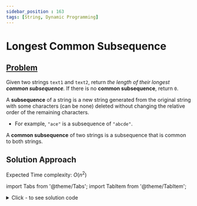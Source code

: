 ```yaml
---
sidebar_position : 163
tags: [String, Dynamic Programming]
---
```


# Longest Common Subsequence

## [Problem](https://leetcode.com/problems/longest-common-subsequence/)

<p>Given two strings <code>text1</code> and <code>text2</code>, return <em>the length of their longest <strong>common subsequence</strong>. </em>If there is no <strong>common subsequence</strong>, return <code>0</code>.</p>

<p>A <strong>subsequence</strong> of a string is a new string generated from the original string with some characters (can be none) deleted without changing the relative order of the remaining characters.</p>

<ul>
	<li>For example, <code>&quot;ace&quot;</code> is a subsequence of <code>&quot;abcde&quot;</code>.</li>
</ul>

<p>A <strong>common subsequence</strong> of two strings is a subsequence that is common to both strings.</p>

## Solution Approach

Expected Time complexity: $O(n^2)$

import Tabs from '@theme/Tabs';
import TabItem from '@theme/TabItem';

<details><summary>Click - to see solution code</summary>

<Tabs>
<TabItem value="cpp" label="C++">

```cpp
class Solution {
   public:
    int longestCommonSubsequence(string text1, string text2) {
        int n = text1.size();
        int m = text2.size();

        vector<vector<int>> dp(n + 1, vector<int>(m + 1));
        for (int i = 1; i <= n; i++) {
            for (int j = 1; j <= m; j++) {
                if (text1[i - 1] == text2[j - 1]) {
                    dp[i][j] = dp[i - 1][j - 1] + 1;
                }
                dp[i][j] = max(dp[i][j], dp[i - 1][j]);
                dp[i][j] = max(dp[i][j], dp[i][j - 1]);
            }
        }
        return dp[n][m];
    }
};

```
</TabItem>
</Tabs>

</details>
